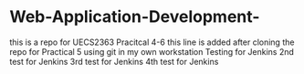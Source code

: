 # Web-Application-Development-
this is a repo for UECS2363 Pracitcal 4-6
this line is added after cloning the repo for Practical 5
using git in my own workstation
Testing for Jenkins
2nd test for Jenkins
3rd test for Jenkins
4th test for Jenkins